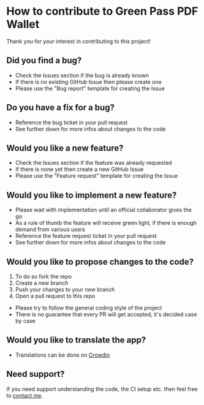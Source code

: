 # How to contribute to Green Pass PDF Wallet
Thank you for your interest in contributing to this project!

## Did you find a bug?
- Check the Issues section if the bug is already known
- If there is no existing GitHub Issue then please create one
- Please use the "Bug report" template for creating the Issue

## Do you have a fix for a bug?
- Reference the bug ticket in your pull request
- See further down for more infos about changes to the code

## Would you like a new feature?
- Check the Issues section if the feature was already requested
- If there is none yet then create a new GitHub Issue
- Please use the "Feature request" template for creating the Issue

## Would you like to implement a new feature?
- Please wait with implementation until an official collaborator gives the go
- As a rule of thumb the feature will receive green light, if there is enough demand from various users
- Reference the feature request ticket in your pull request
- See further down for more infos about changes to the code

## Would you like to propose changes to the code?
1. To do so fork the repo
2. Create a new branch
3. Push your changes to your new branch
4. Open a pull request to this repo
- Please try to follow the general coding style of the project
- There is no guarantee that every PR will get accepted, it's decided case by case

## Would you like to translate the app?
- Translations can be done on [Crowdin](https://crwd.in/green-pass)

## Need support?
If you need support understanding the code, the CI setup etc. then feel free to [contact me](https://michaeltroger.com/contact).
